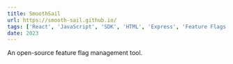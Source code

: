 ```yaml
---
title: SmoothSail
url: https://smooth-sail.github.io/
tags: ['React', 'JavaScript', 'SDK', 'HTML', 'Express', 'Feature Flags']
date: 2023
---
```


An open-source feature flag management tool.
